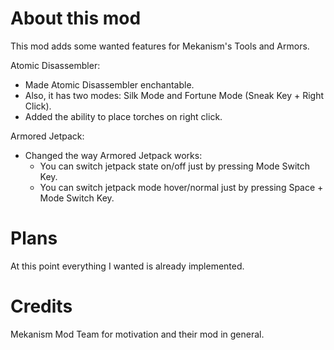 # About this mod

This mod adds some wanted features for Mekanism's Tools and Armors.

Atomic Disassembler:
 - Made Atomic Disassembler enchantable. 
 - Also, it has two modes: Silk Mode and Fortune Mode (Sneak Key + Right Click).  
 - Added the ability to place torches on right click.

Armored Jetpack:
 - Changed the way Armored Jetpack works:
   - You can switch jetpack state on/off just by pressing Mode Switch Key.
   - You can switch jetpack mode hover/normal just by pressing Space + Mode Switch Key.

# Plans

At this point everything I wanted is already implemented.

# Credits

Mekanism Mod Team for motivation and their mod in general.